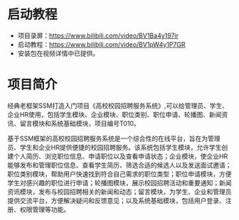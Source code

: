 # 启动教程

- 项目录屏：https://www.bilibili.com/video/BV1Ba4y197ir
- 启动教程：https://www.bilibili.com/video/BV1pW4y1P7GR
- 安装包在视频详情中已提供。


# 项目简介
经典老框架SSM打造入门项目《高校校园招聘服务系统》,可以给管理员、学生、企业HR使用，包括学生模块、企业模块、职位类别、职位申请、轮播图、新闻资讯、留言模块和系统基础模块，项目编号T010。

基于SSM框架的高校校园招聘服务系统是一个综合性的在线平台，旨在为管理员、学生和企业HR提供便捷的校园招聘服务。该系统包括学生模块，允许学生创建个人简历、浏览职位信息、申请职位以及查看申请状态；企业模块，使企业HR能够发布和管理职位信息、查看学生简历、筛选合适的候选人以及发送面试邀请；职位类别模块，帮助用户快速找到符合自己需求的职位类型；职位申请模块，方便学生对感兴趣的职位进行申请；轮播图模块，展示校园招聘活动和重要通知；新闻资讯模块，发布与校园招聘相关的新闻和动态；留言模块，为学生、企业和管理员提供交流平台，方便解决疑问和反馈意见；以及系统基础模块，包括用户登录、注册、权限管理等功能。
